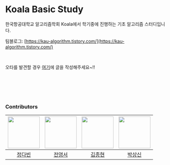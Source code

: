 # Koala Basic Study

한국항공대학교 알고리즘학회 Koala에서 학기중에 진행하는 기초 알고리즘 스터디입니다.

팀블로그: [https://kau-algorithm.tistory.com/](https://kau-algorithm.tistory.com/)

<br/>

오타를 발견할 경우 [여기](https://github.com/70825/Koala-Basic-Algorithm-Study-Semester/issues)에 글을 작성해주세요~!!

<br/>
<br/>
<br/>
<br/>


### Contributors

| <img src="https://avatars.githubusercontent.com/u/79046106?v=4" alt="" width=100> | <img src="https://avatars.githubusercontent.com/u/81344634?v=4" alt="" width=100> | <img src="https://avatars.githubusercontent.com/u/116543071?v=4" alt="" width=100> | <img src="https://avatars.githubusercontent.com/u/139088684?v=4" alt="" width=100> |
| :-------------------------------------------------------------------------------: | :-------------------------------------------------------------------------------: | :-------------------------------------------------------------------------------: | :-------------------------------------------------------------------------------: |
| [정다빈](https://github.com/70825) | [전영서](https://github.com/Youngseo-Jeon0313) | [김종현](https://github.com/bell2000) | [박상신](https://github.com/ParkSangsin) |

